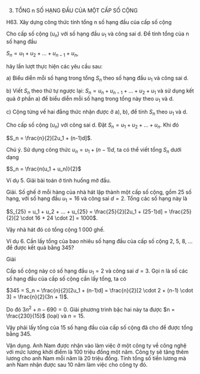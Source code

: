 3. TỔNG n SỐ HẠNG ĐẦU CỦA MỘT CẤP SỐ CỘNG

H63. Xây dựng công thức tính tổng n số hạng đầu của cấp số cộng

Cho cấp số cộng $(u_n)$ với số hạng đầu $u_1$ và công sai d.
Để tính tổng của n số hạng đầu

$S_n = u_1 + u_2 + ... + u_{n-1} + u_n$,

hãy lần lượt thực hiện các yêu cầu sau:

a) Biểu diễn mỗi số hạng trong tổng $S_n$ theo số hạng đầu $u_1$ và công sai d.

b) Viết $S_n$ theo thứ tự ngược lại: $S_n = u_n + u_{n-1} + ... + u_2 + u_1$ và sử dụng kết quả ở phần a) để biểu diễn mỗi số hạng trong tổng này theo $u_1$ và d.

c) Cộng từng vế hai đẳng thức nhận được ở a), b), để tính $S_n$ theo $u_1$ và d.

Cho cấp số cộng $(u_n)$ với công sai d. Đặt $S_n = u_1 + u_2 + ... + u_n$. Khi đó

$S_n = \frac{n}{2}[2u_1 + (n-1)d]$.

Chú ý. Sử dụng công thức $u_n = u_1 + (n-1)d$, ta có thể viết tổng $S_n$ dưới dạng

$S_n = \frac{n(u_1 + u_n)}{2}$

Ví dụ 5. Giải bài toán ở tình huống mở đầu.

Giải. Số ghế ở mỗi hàng của nhà hát lập thành một cấp số cộng, gồm 25 số hạng, với số hạng đầu $u_1 = 16$ và công sai $d = 2$. Tổng các số hạng này là

$S_{25} = u_1 + u_2 + ... + u_{25} = \frac{25}{2}[2u_1 + (25-1)d] = \frac{25}{2}[2 \cdot 16 + 24 \cdot 2] = 1000$.

Vậy nhà hát đó có tổng cộng 1 000 ghế.

Ví dụ 6. Cần lấy tổng của bao nhiêu số hạng đầu của cấp số cộng 2, 5, 8, ... để được kết quả bằng 345?

Giải

Cấp số cộng này có số hạng đầu $u_1 = 2$ và công sai $d = 3$. Gọi n là số các số hạng đầu của cấp số cộng cần lấy tổng, ta có

$345 = S_n = \frac{n}{2}[2u_1 + (n-1)d] = \frac{n}{2}[2 \cdot 2 + (n-1) \cdot 3] = \frac{n}{2}(3n + 1)$.

Do đó $3n^2 + n - 690 = 0$. Giải phương trình bậc hai này ta được $n = \frac{230}{15}$ (loại) và $n = 15$.

Vậy phải lấy tổng của 15 số hạng đầu của cấp số cộng đã cho để được tổng bằng 345.

Vận dụng. Anh Nam được nhận vào làm việc ở một công ty về công nghệ với mức lương khởi điểm là 100 triệu đồng một năm. Công ty sẽ tăng thêm lương cho anh Nam mỗi năm là 20 triệu đồng. Tính tổng số tiền lương mà anh Nam nhận được sau 10 năm làm việc cho công ty đó.